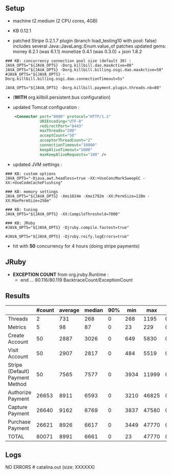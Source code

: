 ## Setup

- machine t2.medium (2 CPU cores, 4GB)

- KB 0.12.1
- patched Stripe 0.2.1.7 plugin (branch load_testing10 with pool: false)
  includes several Java::JavaLang::Enum.value_of patches
  updated gems: money 6.2.1 (was 6.1.1) monetize 0.4.1 (was 0.3.0) + json 1.8.2

```
### KB: concurrency connection pool size (default 30) :
JAVA_OPTS="${JAVA_OPTS} -Dorg.killbill.dao.maxActive=80"
JAVA_OPTS="${JAVA_OPTS} -Dorg.killbill.billing.osgi.dao.maxActive=50"
#JAVA_OPTS="${JAVA_OPTS} -Dorg.killbill.billing.osgi.dao.connectionTimeout=5s"

JAVA_OPTS="${JAVA_OPTS} -Dorg.killbill.payment.plugin.threads.nb=80"
```

- (**WITH** org.killbill.persistent.bus configuration)

- updated Tomcat configuration :
```xml
    <Connector port="8080" protocol="HTTP/1.1"
               URIEncoding="UTF-8"
               redirectPort="8443"
               maxThreads="200"
               acceptCount="50"
               acceptorThreadCount="2"
               connectionTimeout="10000"
               keepAliveTimeout="5000"
               maxKeepAliveRequests="100" />
```

- updated JVM settings :
```
### KB: custom options
JAVA_OPTS="-Djava.awt.headless=true -XX:+UseConcMarkSweepGC -XX:+UseCodeCacheFlushing"

### KB: memory settings
JAVA_OPTS="${JAVA_OPTS} -Xms1024m -Xmx1792m -XX:PermSize=128m -XX:MaxPermSize=256m"

### KB: tuning
JAVA_OPTS="${JAVA_OPTS} -XX:CompileThreshold=7000"

### KB: JRuby
#JAVA_OPTS="${JAVA_OPTS} -Djruby.compile.fastest=true"

#JAVA_OPTS="${JAVA_OPTS} -Djruby.reify.logErrors=true"
```

- hit with **50** concurrency for 4 hours (doing stripe payments)


## JRuby

- **EXCEPTION COUNT** from org.jruby.Runtime :
  * end  ... 80.116/80.119 BacktraceCount/ExceptionCount

## Results

|                                 | #count | average | median | 90% |  min |   max |   errors | bandwidth |
| ------------------------------- | ------ | ------- | ------ | --- | ---- | ----- | -------- | --------- |
|                         Threads |      2 |     731 |    268 |   0 |  268 |  1195 | 0.00000% |    0.02/s |
|                         Metrics |      5 |      98 |     87 |   0 |   23 |   229 | 0.00000% |    0.02/s |
|                  Create Account |     50 |    2887 |   3026 |   0 |  649 |  5830 | 0.00000% |    1.27/s |
|                   Visit Account |     50 |    2907 |   2817 |   0 |  484 |  5519 | 0.00000% |    1.75/s |
| Stripe (Default) Payment Method |     50 |    7565 |   7577 |   0 | 3934 | 11999 | 0.00000% |     1.1/s |
|               Authorize Payment |  26653 |    8911 |   6593 |   0 | 3210 | 46825 | 0.00000% |    1.63/s |
|                 Capture Payment |  26640 |    9162 |   6769 |   0 | 3837 | 47580 | 0.00000% |    1.44/s |
|                Purchase Payment |  26621 |    8926 |   6617 |   0 | 3449 | 47770 | 0.00000% |    1.63/s |
|                           TOTAL |  80071 |    8991 |   6661 |   0 |   23 | 47770 | 0.00000% |    4.73/s |


## Logs

NO ERRORS # catalina.out (size: XXXXXX)
